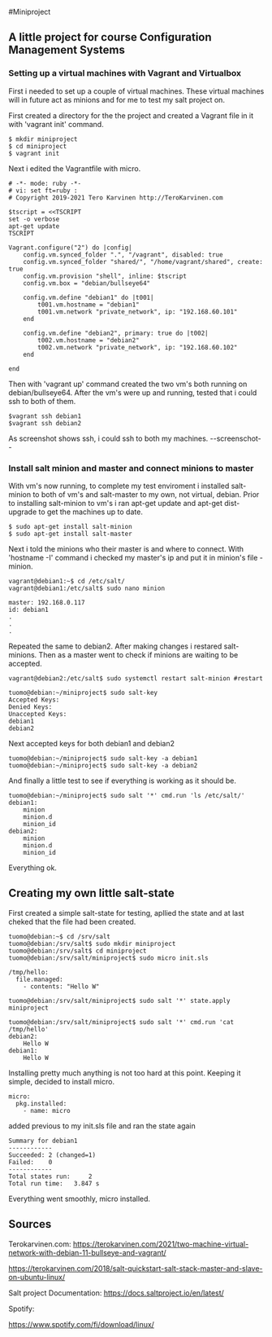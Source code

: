 #Miniproject

## A little project for course Configuration Management Systems

### Setting up a virtual machines with Vagrant and Virtualbox
First i needed to set up a couple of virtual machines. 
These virtual machines will in future  act as minions and for me to test my salt project on.

First created a directory for the the project and created a Vagrant file in it with 'vagrant init' command.

	$ mkdir miniproject
	$ cd miniproject
	$ vagrant init

Next i edited the Vagrantfile with micro.

	# -*- mode: ruby -*-
	# vi: set ft=ruby :
	# Copyright 2019-2021 Tero Karvinen http://TeroKarvinen.com
	
	$tscript = <<TSCRIPT
	set -o verbose
	apt-get update
	TSCRIPT
	
	Vagrant.configure("2") do |config|
		config.vm.synced_folder ".", "/vagrant", disabled: true
		config.vm.synced_folder "shared/", "/home/vagrant/shared", create: true
		config.vm.provision "shell", inline: $tscript
		config.vm.box = "debian/bullseye64"
	
		config.vm.define "debian1" do |t001|
			t001.vm.hostname = "debian1"
			t001.vm.network "private_network", ip: "192.168.60.101"
		end
	
		config.vm.define "debian2", primary: true do |t002|
			t002.vm.hostname = "debian2"
			t002.vm.network "private_network", ip: "192.168.60.102"
		end
		
	end

Then with 'vagrant up' command created the two vm's both running on debian/bullseye64. After the vm's were up and running, tested that i could ssh to both of them.

	$vagrant ssh debian1
	$vagrant ssh debian2

As screenshot shows ssh, i could ssh to both my machines.
--screenschot--

### Install salt minion and master and connect minions to master

With vm's now running, to complete my test enviroment i installed salt-minion to both of vm's and salt-master to my own, not virtual, debian.
Prior to installing salt-minion to vm's i  ran apt-get update and apt-get dist-upgrade to get the machines up to date.
 
	$ sudo apt-get install salt-minion
	$ sudo apt-get install salt-master

Next i told the minions who their master is and where to connect. 
With 'hostname -I' command i checked my master's ip and put it in minion's file - minion.

	vagrant@debian1:~$ cd /etc/salt/
	vagrant@debian1:/etc/salt$ sudo nano minion

	master: 192.168.0.117
	id: debian1
	.
	.
	.

 Repeated the same to debian2. After making changes i restared salt-minions.
 Then as a master went to check if minions are waiting to be accepted. 
 
	vagrant@debian2:/etc/salt$ sudo systemctl restart salt-minion #restart
	
 	tuomo@debian:~/miniproject$ sudo salt-key
 	Accepted Keys:
 	Denied Keys:
 	Unaccepted Keys:
 	debian1
 	debian2

 Next accepted keys for both debian1 and debian2

 	tuomo@debian:~/miniproject$ sudo salt-key -a debian1
 	tuomo@debian:~/miniproject$ sudo salt-key -a debian2

And finally a little test to see if everything is working as it should be.

	tuomo@debian:~/miniproject$ sudo salt '*' cmd.run 'ls /etc/salt/'
	debian1:
	    minion
	    minion.d
	    minion_id
	debian2:
	    minion
	    minion.d
	    minion_id

Everything ok.

## Creating my own little salt-state

First created a simple salt-state for testing, apllied the state and at last cheked that the file had been created.

	tuomo@debian:~$ cd /srv/salt
	tuomo@debian:/srv/salt$ sudo mkdir miniproject
	tuomo@debian:/srv/salt$ cd miniproject
	tuomo@debian:/srv/salt/miniproject$ sudo micro init.sls

	/tmp/hello:
	  file.managed:
	    - contents: "Hello W"

	tuomo@debian:/srv/salt/miniproject$ sudo salt '*' state.apply miniproject

	tuomo@debian:/srv/salt/miniproject$ sudo salt '*' cmd.run 'cat  /tmp/hello'
	debian2:
	    Hello W
	debian1:
	    Hello W


Installing pretty much anything is not too hard at this point. Keeping it simple, decided to install micro.

	micro:
	  pkg.installed:
	    - name: micro

added previous to my init.sls file and ran the state again

	Summary for debian1
	------------
	Succeeded: 2 (changed=1)
	Failed:    0
	------------
	Total states run:     2
	Total run time:   3.847 s

Everything went smoothly, micro installed.


## Sources

Terokarvinen.com:
https://terokarvinen.com/2021/two-machine-virtual-network-with-debian-11-bullseye-and-vagrant/

https://terokarvinen.com/2018/salt-quickstart-salt-stack-master-and-slave-on-ubuntu-linux/

Salt project Documentation:
https://docs.saltproject.io/en/latest/	
	
Spotify:

https://www.spotify.com/fi/download/linux/
 	
